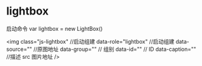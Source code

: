 # lightbox
启动命令
var lightbox = new LightBox()

<img
class="js-lightbox" //启动组建
data-role="lightbox" //启动组建
data-source="" //原图地址
data-group="" // 组别
data-id="" // ID
data-caption="" //描述
src 图片地址 />
